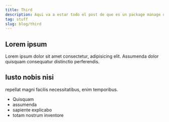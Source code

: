 ```yaml
---
title: Third
description: Aqui va a estar todo el post de que es un package manage que igual me va a ayudar a mi a entenderlos mejor
tag: stuff
slug: blog/third
---
```


## Lorem ipsum

Lorem ipsum dolor sit amet consectetur, adipisicing elit.
Assumenda dolor quisquam consequatur distinctio perferendis.

## Iusto nobis nisi

repellat magni facilis necessitatibus, enim temporibus.

- Quisquam
- assumenda
- sapiente explicabo
- totam nostrum inventore

